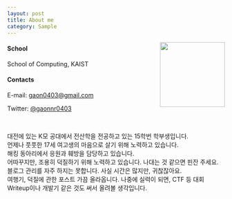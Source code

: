 ```yaml
---
layout: post
title: About me
category: Sample
---
```


<!--
<p align = "center">
  <img src = "/images/About_me.png" width = "250" height = "250">
</p>
-->
<img style="float: right; width: 150px;" src="{{ site.baseurl }}/images/About_me.png">

#### School
School of Computing, KAIST

#### Contacts
E-mail: <a href = "mailto:gaon0403@gmail.com">gaon0403@gmail.com</a>

Twitter: <a href = "https://twitter.com/gaonnr0403">@gaonnr0403</a>

<br clear = "left">

대전에 있는 K모 공대에서 전산학을 전공하고 있는 15학번 학부생입니다.  
언제나 풋풋한 17세 여고생의 마음으로 살기 위해 노력하고 있습니다.  
해킹 동아리에서 응원과 훼방을 담당하고 있습니다.  
어따꾸지만, 조용히 덕질하기 위해 노력하고 있습니다. 나대는 것 같으면 핀잔 주세요.  
블로그 관리를 자주 하지는 못합니다. 사실 시간은 많지만, 귀찮잖아요.  
여행기, 덕질에 관한 포스트 가끔 올라옵니다. 나중에 실력이 되면, CTF 등 대회 Writeup이나 개발기 같은 것도 써서 올려볼 생각입니다.
